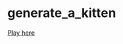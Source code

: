 generate_a_kitten
===========

[Play here](http://denniskaselow.github.io/generate_a_kitten/generate_a_kitten.html)
